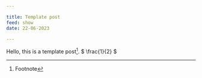 ```yaml
---

title: Template post
feed: show
date: 22-06-2023

---
```


Hello, this is a template post[^1]. $ \frac{1}{2} $

[^1]:Footnote
